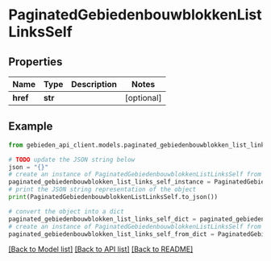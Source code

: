 # PaginatedGebiedenbouwblokkenListLinksSelf


## Properties

Name | Type | Description | Notes
------------ | ------------- | ------------- | -------------
**href** | **str** |  | [optional] 

## Example

```python
from gebieden_api_client.models.paginated_gebiedenbouwblokken_list_links_self import PaginatedGebiedenbouwblokkenListLinksSelf

# TODO update the JSON string below
json = "{}"
# create an instance of PaginatedGebiedenbouwblokkenListLinksSelf from a JSON string
paginated_gebiedenbouwblokken_list_links_self_instance = PaginatedGebiedenbouwblokkenListLinksSelf.from_json(json)
# print the JSON string representation of the object
print(PaginatedGebiedenbouwblokkenListLinksSelf.to_json())

# convert the object into a dict
paginated_gebiedenbouwblokken_list_links_self_dict = paginated_gebiedenbouwblokken_list_links_self_instance.to_dict()
# create an instance of PaginatedGebiedenbouwblokkenListLinksSelf from a dict
paginated_gebiedenbouwblokken_list_links_self_from_dict = PaginatedGebiedenbouwblokkenListLinksSelf.from_dict(paginated_gebiedenbouwblokken_list_links_self_dict)
```
[[Back to Model list]](../README.md#documentation-for-models) [[Back to API list]](../README.md#documentation-for-api-endpoints) [[Back to README]](../README.md)


